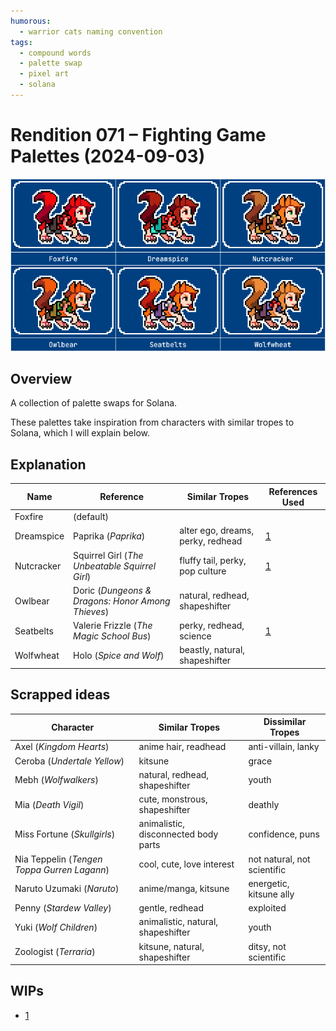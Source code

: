 ```yaml
---
humorous:
  - warrior cats naming convention
tags:
  - compound words
  - palette swap
  - pixel art
  - solana
---
```


# Rendition 071 – Fighting Game Palettes (2024-09-03)

<img src="assets/2024-09-03_image-212.png">

## Overview

A collection of palette swaps for Solana.

These palettes take inspiration from characters with similar tropes to Solana, which I will explain below.

## Explanation

| Name       | Reference                                         | Similar Tropes                    | References Used                                  |
| ---------- | ------------------------------------------------- | --------------------------------- | ------------------------------------------------ |
| Foxfire    | (default)                                         |                                   |                                                  |
| Dreamspice | Paprika (_Paprika_)                               | alter ego, dreams, perky, redhead | [1](https://www.slashfilm.com/1589701/)          |
| Nutcracker | Squirrel Girl (_The Unbeatable Squirrel Girl_)    | fluffy tail, perky, pop culture   | [1](https://www.amazon.com/-/dp/1302920456)      |
| Owlbear    | Doric (_Dungeons & Dragons: Honor Among Thieves_) | natural, redhead, shapeshifter    |                                                  |
| Seatbelts  | Valerie Frizzle (_The Magic School Bus_)          | perky, redhead, science           | [1](https://www.youtube.com/watch?v=v53mhRXXT2g) |
| Wolfwheat  | Holo (_Spice and Wolf_)                           | beastly, natural, shapeshifter    |                                                  |

## Scrapped ideas

| Character                                   | Similar Tropes                       | Dissimilar Tropes           |
| ------------------------------------------- | ------------------------------------ | --------------------------- |
| Axel (_Kingdom Hearts_)                     | anime hair, readhead                 | anti-villain, lanky         |
| Ceroba (_Undertale Yellow_)                 | kitsune                              | grace                       |
| Mebh (_Wolfwalkers_)                        | natural, redhead, shapeshifter       | youth                       |
| Mia (_Death Vigil_)                         | cute, monstrous, shapeshifter        | deathly                     |
| Miss Fortune (_Skullgirls_)                 | animalistic, disconnected body parts | confidence, puns            |
| Nia Teppelin (_Tengen Toppa Gurren Lagann_) | cool, cute, love interest            | not natural, not scientific |
| Naruto Uzumaki (_Naruto_)                   | anime/manga, kitsune                 | energetic, kitsune ally     |
| Penny (_Stardew Valley_)                    | gentle, redhead                      | exploited                   |
| Yuki (_Wolf Children_)                      | animalistic, natural, shapeshifter   | youth                       |
| Zoologist (_Terraria_)                      | kitsune, natural, shapeshifter       | ditsy, not scientific       |

<!-- Velnna? https://twitter.com/Velnna/status/1581021989107806208 -->

## WIPs

- [1](https://cdn.discordapp.com/attachments/1208868988851847168/1280752981725413418/image.png)
